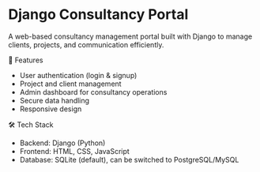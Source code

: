 # Django Consultancy Portal
A web-based consultancy management portal built with Django to manage clients, projects, and communication efficiently.

🚀 Features
- User authentication (login & signup)
- Project and client management
- Admin dashboard for consultancy operations
- Secure data handling
- Responsive design

🛠 Tech Stack
- Backend: Django (Python)
- Frontend: HTML, CSS, JavaScript
- Database: SQLite (default), can be switched to PostgreSQL/MySQL
